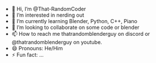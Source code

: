 - 👋 Hi, I’m @That-RandomCoder
- 👀 I’m interested in nerding out
- 🌱 I’m currently learning Blender, Python, C++, Piano
- 💞️ I’m looking to collaborate on some code or blender
- 📫 How to reach me thatrandomblenderguy on discord or @thatrandomblenderguy on youtube.
- 😄 Pronouns: He/Him
- ⚡ Fun fact: ...

<!---
That-RandomCoder/That-RandomCoder is a ✨ special ✨ repository because its `README.md` (this file) appears on your GitHub profile.
You can click the Preview link to take a look at your changes.
--->
